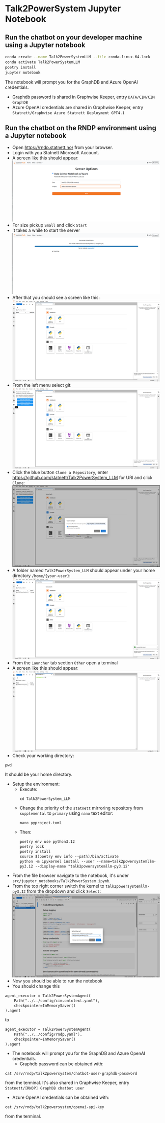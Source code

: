 # Talk2PowerSystem Jupyter Notebook

## Run the chatbot on your developer machine using a Jupyter notebook

```bash
conda create --name Talk2PowerSystemLLM --file conda-linux-64.lock
conda activate Talk2PowerSystemLLM
poetry install
jupyter notebook
```

The notebook will prompt you for the GraphDB and Azure OpenAI credentials.
  - Graphdb password is shared in Graphwise Keeper, entry `DATA/CIM/CIM GraphDB`
  - Azure OpenAI credentials are shared in Graphwise Keeper, entry `Statnett/Graphwise Azure Statnett Deployment GPT4.1`

## Run the chatbot on the RNDP environment using a Jupyter notebook

- Open https://rndp.statnett.no/ from your browser.
- Login with you Statnett Microsoft Account.
- A screen like this should appear:
![server_options_screen.png](images/server_options_screen.png)
- For size pickup `Small` and click `Start`
- It takes a while to start the server
 ![server_starting.png](images/server_starting.png)
- After that you should see a screen like this:
![landing.png](images/landing.png)
- From the left menu select git:
![git.png](images/git.png)
- Click the blue button `Clone a Repository`, enter https://github.com/statnett/Talk2PowerSystem_LLM for URI and click `Clone`:
![clone.png](images/clone.png)
- A folder named `Talk2PowerSystem_LLM` should appear under your home directory `/home/{your-user}`:
![repository.png](images/repository.png)
- From the `Launcher` tab section `Other` open a terminal
- A screen like this should appear:
![terminal.png](images/terminal.png)
- Check your working directory:
```commandline
pwd
```
It should be your home directory.
- Setup the environment:
  - Execute:
    ```commandline
    cd Talk2PowerSystem_LLM
    ```
  - Change the priority of the `statnett` mirroring repository from `supplemental` to `primary` using `nano` text editor:
    ```commandline
    nano pyproject.toml
    ```
  - Then:
    ```commandline
    poetry env use python3.12
    poetry lock
    poetry install
    source $(poetry env info --path)/bin/activate
    python -m ipykernel install --user --name=talk2powersystemllm-py3.12 --display-name "talk2powersystemllm-py3.12"
    ```
- From the file browser navigate to the notebook, it's under `src/jupyter_notebooks/Talk2PowerSystem.ipynb`.
- From the top right corner switch the kernel to `talk2powersystemllm-py3.12` from the dropdown and click `Select`:
![kernel.png](images/kernel.png)
- Now you should be able to run the notebook
- You should change this
```
agent_executor = Talk2PowerSystemAgent(
    Path("../../config/cim.ontotext.yaml"),
    checkpointer=InMemorySaver()
).agent
```
to
```
agent_executor = Talk2PowerSystemAgent(
    Path("../../config/rndp.yaml"),
    checkpointer=InMemorySaver()
).agent
```
- The notebook will prompt you for the GraphDB and Azure OpenAI credentials.
  - Graphdb password can be obtained with:
```commandline
cat /srv/rndp/talk2powersystem/chatbot-user-graphdb-password
```
from the terminal. It's also shared in Graphwise Keeper, entry `Statnett/[RNDP] GraphDB chatbot user`
  - Azure OpenAI credentials can be obtained with:
```commandline
cat /srv/rndp/talk2powersystem/openai-api-key
```
from the terminal.
